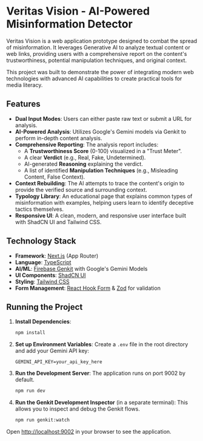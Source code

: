 # Veritas Vision - AI-Powered Misinformation Detector

Veritas Vision is a web application prototype designed to combat the spread of misinformation. It leverages Generative AI to analyze textual content or web links, providing users with a comprehensive report on the content's trustworthiness, potential manipulation techniques, and original context.

This project was built to demonstrate the power of integrating modern web technologies with advanced AI capabilities to create practical tools for media literacy.

## Features

- **Dual Input Modes**: Users can either paste raw text or submit a URL for analysis.
- **AI-Powered Analysis**: Utilizes Google's Gemini models via Genkit to perform in-depth content analysis.
- **Comprehensive Reporting**: The analysis report includes:
  - A **Trustworthiness Score** (0-100) visualized in a "Trust Meter".
  - A clear **Verdict** (e.g., Real, Fake, Undetermined).
  - AI-generated **Reasoning** explaining the verdict.
  - A list of identified **Manipulation Techniques** (e.g., Misleading Content, False Context).
- **Context Rebuilding**: The AI attempts to trace the content's origin to provide the verified source and surrounding context.
- **Typology Library**: An educational page that explains common types of misinformation with examples, helping users learn to identify deceptive tactics themselves.
- **Responsive UI**: A clean, modern, and responsive user interface built with ShadCN UI and Tailwind CSS.

## Technology Stack

- **Framework**: [Next.js](https://nextjs.org/) (App Router)
- **Language**: [TypeScript](https://www.typescriptlang.org/)
- **AI/ML**: [Firebase Genkit](https://firebase.google.com/docs/genkit) with Google's Gemini Models
- **UI Components**: [ShadCN UI](https://ui.shadcn.com/)
- **Styling**: [Tailwind CSS](https://tailwindcss.com/)
- **Form Management**: [React Hook Form](https://react-hook-form.com/) & [Zod](https://zod.dev/) for validation

## Running the Project

1.  **Install Dependencies**:
    ```bash
    npm install
    ```

2.  **Set up Environment Variables**:
    Create a `.env` file in the root directory and add your Gemini API key:
    ```
    GEMINI_API_KEY=your_api_key_here
    ```

3.  **Run the Development Server**:
    The application runs on port 9002 by default.
    ```bash
    npm run dev
    ```

4.  **Run the Genkit Development Inspector** (in a separate terminal):
    This allows you to inspect and debug the Genkit flows.
    ```bash
    npm run genkit:watch
    ```

Open [http://localhost:9002](http://localhost:9002) in your browser to see the application.
